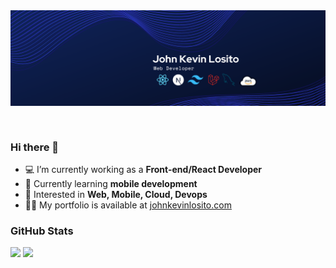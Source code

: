 <img src="./intro-banner.png" alt="Introduction Banner.." style="text-align: center; margin-bottom: 30px;" />

### Hi there 👋

- :computer: I’m currently working as a **Front-end/React Developer**
- :seedling: Currently learning **mobile development**
- :monocle_face: Interested in **Web, Mobile, Cloud, Devops**
- :man_technologist: My portfolio is available at [johnkevinlosito.com](https://johnkevinlosito.com)


### GitHub Stats

<img align="centre" src="https://github-readme-stats.vercel.app/api?username=johnkevinlosito&count_private=true&include_all_commits=true&show_icons=true&theme=nord&disable_animations=false)" />

<img align="centre" src="https://github-readme-stats.vercel.app/api/top-langs/?username=johnkevinlosito&layout=compact&title_color=81a1c1&text_color=d8dee9&icon_color=88c0d0&bg_color=2e3440" />

